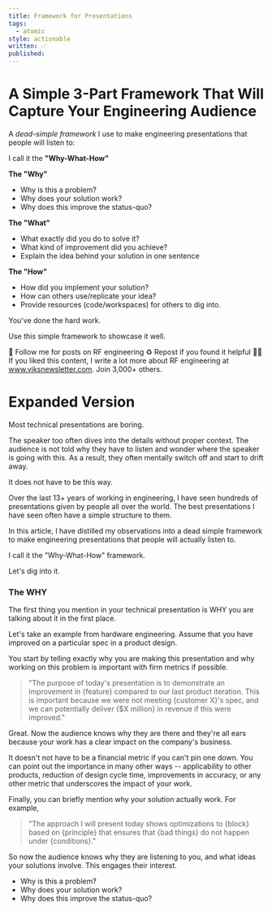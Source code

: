 ```yaml
---
title: Framework for Presentations
tags:
  - atomic
style: actionable
written: ✅
published:
---
```

# A Simple 3-Part Framework That Will Capture Your Engineering Audience

A *dead-simple framework* I use to make engineering presentations that people will listen to: 

I call it the **"Why-What-How"**

**The "Why"**
- Why is this a problem?
- Why does your solution work?
- Why does this improve the status-quo?

**The "What"**
- What exactly did you do to solve it?
- What kind of improvement did you achieve?
- Explain the idea behind your solution in one sentence

**The "How"**
- How did you implement your solution?
- How can others use/replicate your idea?
- Provide resources (code/workspaces) for others to dig into.

You've done the hard work.

Use this simple framework to showcase it well.


🔔 Follow me for posts on RF engineering
♻️ Repost if you found it helpful
✍🏼 If you liked this content, I write a lot more about RF engineering at www.viksnewsletter.com. Join 3,000+ others.

# Expanded Version

Most technical presentations are boring. 

The speaker too often dives into the details without proper context. The audience is not told why they have to listen and wonder where the speaker is going with this. As a result, they often mentally switch off and start to drift away.

It does not have to be this way.

Over the last 13+ years of working in engineering, I have seen hundreds of presentations given by people all over the world. The best presentations I have seen often have a simple structure to them.

In this article, I have distilled my observations into a dead simple framework to make engineering presentations that people will actually listen to.

I call it the "Why-What-How" framework.

Let's dig into it.

### The WHY

The first thing you mention in your technical presentation is WHY you are talking about it in the first place.

Let's take an example from hardware engineering. Assume that you have improved on a particular spec in a product design. 

You start by telling exactly why you are making this presentation and why working on this problem is important with firm metrics if possible.

> "The purpose of today's presentation is to demonstrate an improvement in {feature} compared to our last product iteration. This is important because we were not meeting {customer X}'s spec, and we can potentially deliver {$X million} in revenue if this were improved."

Great. Now the audience knows why they are there and they're all ears because your work has a clear impact on the company's business. 

It doesn't not have to be a financial metric if you can't pin one down. You can point out the importance in many other ways -- applicability to other products, reduction of design cycle time, improvements in accuracy, or any other metric that underscores the impact of your work.

Finally, you can briefly mention why your solution actually work. For example,

> "The approach I will present today shows optimizations to {block} based on {principle} that ensures that {bad things} do not happen under {conditions}."

So now the audience knows why they are listening to you, and what ideas your solutions involve. This engages their interest.





- Why is this a problem?
- Why does your solution work?
- Why does this improve the status-quo?


